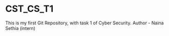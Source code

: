 # CST_CS_T1
This is my first Git Repository, with task 1 of Cyber Security.
Author - Naina Sethia (intern)
